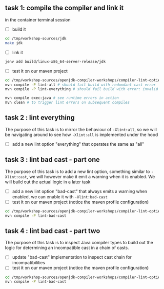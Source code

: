 
## task 1: compile the compiler and link it

in the container terminal session

- [ ] build it
```bash
cd /tmp/workshop-sources/jdk
make jdk
```

- [ ] link it
```bash
jenv add build/linux-x86_64-server-release/jdk
```

- [ ] test it on our maven project
```bash
cd /tmp/workshop-sources/openjdk-compiler-workshops/compiler-lint-options
mvn compile -P lint-all # should fail build with redundant cast error
mvn compile -P lint-everything # should fail build with error: invalid flag: -Xlint:everything

mvn compile exec:java # see runtime errors in action
mvn clean # to trigger lint errors on subsequent compiles
```

## task 2 : lint everything

The purpose of this task is to mirror the behaviour of `-Xlint:all`, so we will be navigating around to see
how `-Xlint:all` is implemented under the hood

- [ ] add a new lint option "everything" that operates the same as "all"

## task 3 : lint bad cast - part one

The purpose of this task is to add a new lint option, something similar to `-Xlint:cast`,  we will however make it
emit a warning when it is enabled. We will build out the actual logic in a later task

- [ ] add a new lint option "bad-cast" that always emits a warning when enabled, we can enable it with `-Xlint:bad-cast`
- [ ] test it on our maven project (notice the maven profile configuration)

```bash
cd /tmp/workshop-sources/openjdk-compiler-workshops/compiler-lint-options
mvn compile -P lint-bad-cast
```

## task 4 : lint bad cast - part two

The purpose of this task is to inspect Java compiler types to build out the logic for determining an incompatible cast
in a chain of casts.

- [ ] update "bad-cast" implementation to inspect cast chain for incompatibilities
- [ ] test it on our maven project (notice the maven profile configuration)

```bash
cd /tmp/workshop-sources/openjdk-compiler-workshops/compiler-lint-options
mvn compile -P lint-bad-cast
```

